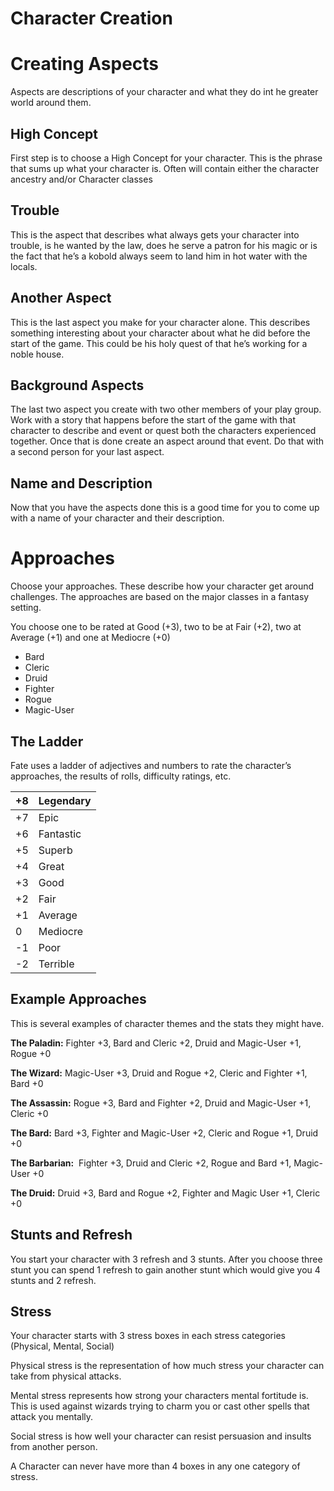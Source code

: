 # Character Creation

# Creating Aspects

Aspects are descriptions of your character and what they do int he greater world around them.

## High Concept

First step is to choose a High Concept for your character. This is the phrase that sums up what your character is. Often will contain either the character ancestry and/or Character classes 

## Trouble

This is the aspect that describes what always gets your character into trouble, is he wanted by the law, does he serve a patron for his magic or is the fact that he’s a kobold always seem to land him in hot water with the locals.

## Another Aspect

This is the last aspect you make for your character alone. This describes something interesting about your character about what he did before the start of the game. This could be his holy quest of that he’s working for a noble house.

## Background Aspects

The last two aspect you create with two other members of your play group. Work with a story that happens before the start of the game with that character to describe and event or quest both the characters experienced together. Once that is done create an aspect around that event. Do that with a second person for your last aspect.

## Name and Description

Now that you have the aspects done this is a good time for you to come up with a name of your character and their description.

# Approaches

Choose your approaches. These describe how your character get around challenges. The approaches are based on the major classes in a fantasy setting. 

You choose one to be rated at Good (+3), two to be at Fair (+2), two at Average (+1) and one at Mediocre (+0)

- Bard
- Cleric
- Druid
- Fighter
- Rogue
- Magic-User

## The Ladder

Fate uses a ladder of adjectives and numbers to rate the character’s approaches, the results of rolls, difficulty ratings, etc.

| +8 | Legendary |
| --- | --- |
| +7 | Epic |
| +6 | Fantastic |
| +5 | Superb |
| +4 | Great |
| +3 | Good |
| +2 | Fair |
| +1 | Average |
| 0 | Mediocre |
| -1 | Poor |
| -2 | Terrible |

## Example Approaches

This is several examples of character themes and the stats they might have.

****************The Paladin:**************** Fighter +3, Bard and Cleric +2, Druid and Magic-User +1, Rogue +0

************************The Wizard:************************ Magic-User +3, Druid and Rogue +2, Cleric and Fighter +1, Bard +0

****************************The Assassin:**************************** Rogue +3, Bard and Fighter +2, Druid and Magic-User +1, Cleric +0

**The Bard:** Bard +3, Fighter and Magic-User +2, Cleric and Rogue +1, Druid +0

**The Barbarian:**  Fighter +3, Druid and Cleric +2, Rogue and Bard +1, Magic-User +0

**The Druid:** Druid +3, Bard and Rogue +2, Fighter and Magic User +1, Cleric +0

## Stunts and Refresh

You start your character with 3 refresh and 3 stunts. After you choose three stunt you can spend 1 refresh to gain another stunt which would give you 4 stunts and 2 refresh.

## Stress

Your character starts with 3 stress boxes in each stress categories (Physical, Mental, Social)

Physical stress is the representation of how much stress your character can take from physical attacks.

Mental stress represents how strong your characters mental fortitude is. This is used against wizards trying to charm you or cast other spells that attack you mentally.

Social stress is how well your character can resist persuasion and insults from another person.

A Character can never have more than 4 boxes in any one category of stress.